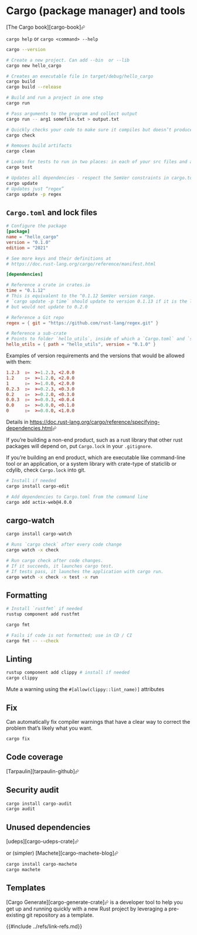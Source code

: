# Cargo (package manager) and tools

[The Cargo book][cargo-book]⮳

`cargo help` or `cargo <command> --help`

```sh
cargo --version

# Create a new project. Can add --bin  or --lib
cargo new hello_cargo

# Creates an executable file in target/debug/hello_cargo
cargo build
cargo build --release

# Build and run a project in one step
cargo run

# Pass arguments to the program and collect output
cargo run -- arg1 somefile.txt > output.txt

# Quickly checks your code to make sure it compiles but doesn’t produce an executable
cargo check

# Removes build artifacts
cargo clean

# Looks for tests to run in two places: in each of your src files and any tests in tests/.
cargo test

# Updates all dependencies - respect the SemVer constraints in cargo.toml
cargo update
# Updates just “regex”
cargo update -p regex
```

## `Cargo.toml` and lock files

```toml
# Configure the package
[package]
name = "hello_cargo"
version = "0.1.0"
edition = "2021"

# See more keys and their definitions at
# https://doc.rust-lang.org/cargo/reference/manifest.html

[dependencies]

# Reference a crate in crates.io
time = "0.1.12"
# This is equivalent to the ^0.1.12 SemVer version range.
# `cargo update -p time` should update to version 0.1.13 if it is the latest 0.1.z release,
# but would not update to 0.2.0

# Reference a Git repo
regex = { git = "https://github.com/rust-lang/regex.git" }

# Reference a sub-crate
# Points to folder `hello_utils`, inside of which a `Cargo.toml` and `src` folder
hello_utils = { path = "hello_utils", version = "0.1.0" }
```

Examples of version requirements and the versions that would be allowed with them:

```toml
1.2.3  :=  >=1.2.3, <2.0.0
1.2    :=  >=1.2.0, <2.0.0
1      :=  >=1.0.0, <2.0.0
0.2.3  :=  >=0.2.3, <0.3.0
0.2    :=  >=0.2.0, <0.3.0
0.0.3  :=  >=0.0.3, <0.0.4
0.0    :=  >=0.0.0, <0.1.0
0      :=  >=0.0.0, <1.0.0
```

Details in <https://doc.rust-lang.org/cargo/reference/specifying-dependencies.html>⮳

If you’re building a non-end product, such as a rust library that other rust packages will depend on, put `Cargo.lock` in your `.gitignore`.

If you’re building an end product, which are executable like command-line tool or an application,
or a system library with crate-type of staticlib or cdylib, check `Cargo.lock` into git.

```sh
# Install if needed
cargo install cargo-edit

# Add dependencies to Cargo.toml from the command line
cargo add actix-web@4.0.0
```

## cargo-watch

```sh
cargo install cargo-watch

# Runs `cargo check` after every code change
cargo watch -x check

# Run cargo check after code changes.
# If it succeeds, it launches cargo test.
# If tests pass, it launches the application with cargo run.
cargo watch -x check -x test -x run
```

## Formatting

```sh
# Install `rustfmt` if needed
rustup component add rustfmt

cargo fmt

# Fails if code is not formatted; use in CD / CI
cargo fmt -- --check
```

## Linting

```sh
rustup component add clippy # install if needed
cargo clippy
```

Mute a warning using the `#[allow(clippy::lint_name)]` attributes

## Fix

Can automatically fix compiler warnings that have a clear way to correct the problem that’s likely what you want.

```sh
cargo fix
```

## Code coverage

[Tarpaulin][tarpaulin-github]⮳

## Security audit

```sh
cargo install cargo-audit
cargo audit
```

## Unused dependencies

[udeps][cargo-udeps-crate]⮳

or (simpler) [Machete][cargo-machete-blog]⮳

```sh
cargo install cargo-machete
cargo machete
```

## Templates

[Cargo Generate][cargo-generate-crate]⮳ is a developer tool to help you get up and running quickly with a new Rust project by leveraging a pre-existing git repository as a template.

{{#include ../refs/link-refs.md}}
